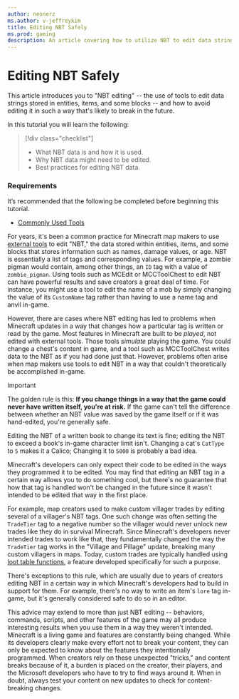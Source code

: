 ```yaml
---
author: neonerz
ms.author: v-jeffreykim
title: Editing NBT Safely
ms.prod: gaming
description: An article covering how to utilize NBT to edit data strings for entities, items and blocks
---
```


# Editing NBT Safely

This article introduces you to "NBT editing" -- the use of tools to edit data strings stored in entities, items, and some blocks -- and how to avoid editing it in such a way that's likely to break in the future.

In this tutorial you will learn the following:

> [!div class="checklist"]
>
> - What NBT data is and how it is used.
> - Why NBT data might need to be edited.
> - Best practices for editing NBT data.

### Requirements

It’s recommended that the following be completed before beginning this tutorial.

- [Commonly Used Tools](CommonlyUsedTools.md)

For years, it's been a common practice for Minecraft map makers to use [external tools](CommonlyUsedTools.md) to edit "NBT," the data stored within entities, items, and some blocks that stores information such as names, damage values, or age. NBT is essentially a list of tags and corresponding values. For example, a zombie pigman would contain, among other things, an `ID` tag with a value of `zombie_pigman`. Using tools such as MCEdit or MCCToolChest to edit NBT can have powerful results and save creators a great deal of time. For instance, you might use a tool to edit the name of a mob by simply changing the value of its `CustomName` tag rather than having to use a name tag and anvil in-game.

However, there are cases where NBT editing has led to problems when Minecraft updates in a way that changes how a particular tag is written or read by the game. Most features in Minecraft are built to be *played*, not edited with external tools. Those tools *simulate* playing the game. You could change a chest's content in game, and a tool such as MCCToolChest writes data to the NBT as if you had done just that. However, problems often arise when map makers use tools to edit NBT in a way that couldn't theoretically be accomplished in-game.

> [!IMPORTANT]
> The golden rule is this: **If you change things in a way that the game could never have written itself, you're at risk.** If the game can't tell the difference between whether an NBT value was saved by the game itself or if it was hand-edited, you're generally safe.

Editing the NBT of a written book to change its text is fine; editing the NBT to exceed a book's in-game character limit isn't. Changing a cat's `CatType` to `5` makes it a Calico; Changing it to `5000` is probably a bad idea.

Minecraft's developers can only expect their code to be edited in the ways they programmed it to be edited. You may find that editing an NBT tag in a certain way allows you to do something cool, but there's no guarantee that how that tag is handled won't be changed in the future since it wasn't intended to be edited that way in the first place.

For example, map creators used to make custom villager trades by editing several of a villager's NBT tags. One such change was often setting the `TradeTier` tag to a negative number so the villager would never unlock new trades like they do in survival Minecraft. Since Minecraft's developers never intended trades to work like that, they fundamentally changed the way the `TradeTier` tag works in the "Village and Pillage" update, breaking many custom villagers in maps. Today, custom trades are typically handled using [loot table functions](LootAndTradeTableFunctions.md), a feature developed specifically for such a purpose.

There's exceptions to this rule, which are usually due to years of creators editing NBT in a certain way in which Minecraft's developers had to build in support for them. For example, there's no way to write an item's `lore` tag in-game, but it's generally considered safe to do so in an editor.

This advice may extend to more than just NBT editing -- behaviors, commands, scripts, and other features of the game may all produce interesting results when you use them in a way they weren't intended. Minecraft is a living game and features are constantly being changed. While its developers clearly make every effort not to break your content, they can only be expected to know about the features they intentionally programmed. When creators rely on these unexpected "tricks," and content breaks because of it, a burden is placed on the creator, their players, and the Microsoft developers who have to try to find ways around it. When in doubt, always test your content on new updates to check for content-breaking changes.
